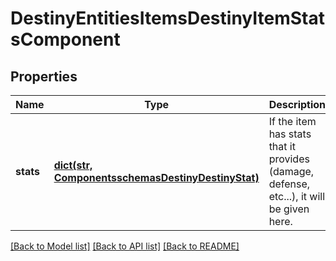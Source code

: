 # DestinyEntitiesItemsDestinyItemStatsComponent

## Properties
Name | Type | Description | Notes
------------ | ------------- | ------------- | -------------
**stats** | [**dict(str, ComponentsschemasDestinyDestinyStat)**](ComponentsschemasDestinyDestinyStat.md) | If the item has stats that it provides (damage, defense, etc...), it will be given here. | [optional] 

[[Back to Model list]](../README.md#documentation-for-models) [[Back to API list]](../README.md#documentation-for-api-endpoints) [[Back to README]](../README.md)


